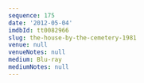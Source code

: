 ```yaml
---
sequence: 175
date: '2012-05-04'
imdbId: tt0082966
slug: the-house-by-the-cemetery-1981
venue: null
venueNotes: null
medium: Blu-ray
mediumNotes: null
---
```


